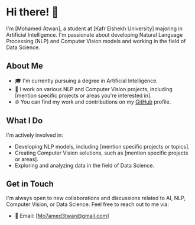 # Hi there! 👋

I'm [Mohamed Atwan], a student at [Kafr Elshekh University] majoring in Artificial Intelligence. I'm passionate about developing Natural Language Processing (NLP) and Computer Vision models and working in the field of Data Science. 

## About Me

- 🎓 I'm currently pursuing a degree in Artificial Intelligence.
- 💼 I work on various NLP and Computer Vision projects, including [mention specific projects or areas you're interested in].
- 🌐 You can find my work and contributions on my [GitHub](https://github.com/MO7AMED3TWAN) profile.

## What I Do

I'm actively involved in:

- Developing NLP models, including [mention specific projects or topics].
- Creating Computer Vision solutions, such as [mention specific projects or areas].
- Exploring and analyzing data in the field of Data Science.

## Get in Touch

I'm always open to new collaborations and discussions related to AI, NLP, Computer Vision, or Data Science. Feel free to reach out to me via:

- 📧 Email: [Mo7amed3twan@gmail.com]